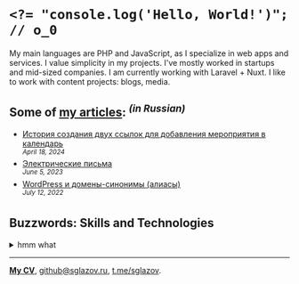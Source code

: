 # `<?= "console.log('Hello, World!')"; // o_0`
My main languages are PHP and JavaScript, as I specialize in web apps and services. I value simplicity in my projects. I've mostly worked in startups and mid-sized companies. I am currently working with Laravel + Nuxt. I like to work with content projects: blogs, media.

## Some of [my articles](https://sglazov.ru/notes/): <sup>_(in Russian)_</sup>

* [История создания двух ссылок для добавления мероприятия в календарь](https://sglazov.ru/notes/add-to-calendar/) <br />
<sup>_April 18, 2024_</sup>
* [Электрические письма](https://sglazov.ru/notes/emails/) <br />
<sup>_June 5, 2023_</sup>
* [WordPress и домены-синонимы (алиасы)](https://sglazov.ru/notes/wordpress-domains/) <br />
<sup>_July 12, 2022_</sup>


## Buzzwords: Skills and Technologies
<details>
  <summary>hmm what</summary>

  Tinkoff API, SCSS, Tailwind, WordPress, GitLab, styled-components, Bitbucket, Blade, Apache, MAMP, GitHub, HTML, phpMyAdmin, Laravel Nova, Nunjucks, Livewire, TimeWeb, Makefile, GitHub Actions, PostCSS, PHP, SEO, CloudPayments API, Photoshop, Gulp, Pug (Jade), Eloquent ORM, Markdown, Zeplin, JavaScript, Flarum, Bootstrap, Cypress, Shop-Script, Eleventy (11ty), Nginx, Stylus, Nuxt, Grunt, Sketch, React, Figma, Reg.ru, Composer, ispmanager, Deployer.php, Vue, Shell, HTTPie, Vite, Accessibility (a11y), CSS, webpack, БЭМ, Docker, MySQL, Git, Laravel, Less, SVG, jQuery.
</details>

----
[**My CV**](https://sglazov.ru/cv/), [github@sglazov.ru](mailto:github@sglazov.ru), [t.me/sglazov](https://t.me/sglazov).

